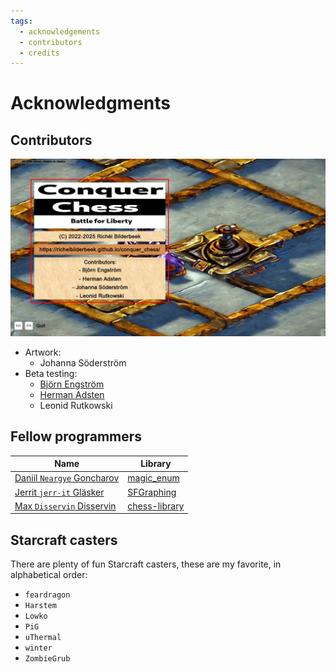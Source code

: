 ```yaml
---
tags:
  - acknowledgements
  - contributors
  - credits
---
```


# Acknowledgments

## Contributors

![The Conquer Chess contributors](contributors.png)

- Artwork:
    - Johanna Söderström
- Beta testing:
    - [Björn Engström](https://github.com/bEPHen)
    - [Herman Adsten](https://github.com/hha2011)
    - Leonid Rutkowski

## Fellow programmers

Name                                                     |Library
---------------------------------------------------------|---------------------------------------------------------------
[Daniil `Neargye` Goncharov](https://github.com/Neargye) |[magic_enum](https://github.com/Neargye/magic_enum)
[Jerrit `jerr-it` Gläsker](https://github.com/jerr-it)   |[SFGraphing](https://github.com/jerr-it/SFGraphing)
[Max `Disservin` Disservin](https://github.com/Disservin)|[chess-library](https://github.com/Disservin/chess-library.git)

## Starcraft casters

There are plenty of fun Starcraft casters,
these are my favorite, in alphabetical order:

- `feardragon`
- `Harstem`
- `Lowko`
- `PiG`
- `uThermal`
- `winter`
- `ZombieGrub`
